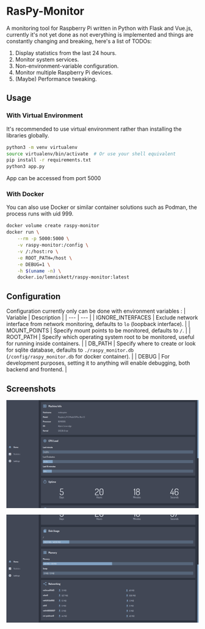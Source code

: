 # RasPy-Monitor
A monitoring tool for Raspberry Pi written in Python with Flask and Vue.js, currently it's not yet done as not everything is implemented and things are constantly changing and breaking, here's a list of TODOs:

1. Display statistics from the last 24 hours.
2. Monitor system services.
3. Non-environment-variable configuration.
4. Monitor multiple Raspberry Pi devices.
5. (Maybe) Performance tweaking.

## Usage
### With Virtual Environment
It's recommended to use virtual environment rather than installing the libraries globally.

```sh
python3 -m venv virtualenv
source virtualenv/bin/activate  # Or use your shell equivalent
pip install -r requirements.txt
python3 app.py
```

App can be accessed from port 5000

### With Docker
You can also use Docker or similar container solutions such as Podman, the process runs with uid 999.

```sh
docker volume create raspy-monitor
docker run \
    --rm -p 5000:5000 \
    -v raspy-monitor:/config \
    -v /:/host:ro \
    -e ROOT_PATH=/host \
    -e DEBUG=1 \
    -h $(uname -n) \
    docker.io/lemniskett/raspy-monitor:latest
```

## Configuration
Configuration currently only can be done with environment variables :
| Variable | Description |
| --- | --- |
| IGNORE_INTERFACES | Exclude network interface from network monitoring, defaults to `lo` (loopback interface). |
| MOUNT_POINTS | Specify mount points to be monitored, defaults to `/`. |
| ROOT_PATH | Specify which operating system root to be monitored, useful for running inside containers. |
| DB_PATH | Specify where to create or look for sqlite database, defaults to `./raspy_monitor.db` (`/config/raspy_monitor.db` for docker container). |
| DEBUG | For development purposes, setting it to anything will enable debugging, both backend and frontend. |

## Screenshots

![Screenshot 1](imgs/screenshot-1.png)

![Screenshot 2](imgs/screenshot-2.png)